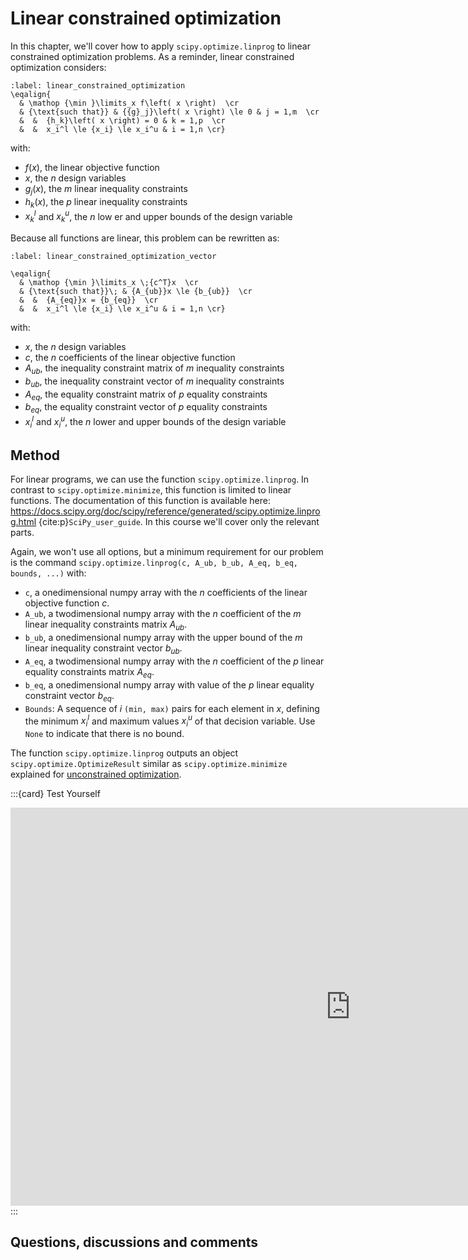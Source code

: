# Linear constrained optimization

In this chapter, we'll cover how to apply `scipy.optimize.linprog` to linear constrained optimization problems. As a reminder, linear constrained optimization considers:

```{math}
:label: linear_constrained_optimization
\eqalign{
  & \mathop {\min }\limits_x f\left( x \right)  \cr 
  & {\text{such that}} & {{g}_j}\left( x \right) \le 0 & j = 1,m  \cr 
  &  &  {h_k}\left( x \right) = 0 & k = 1,p  \cr 
  &  &  x_i^l \le {x_i} \le x_i^u & i = 1,n \cr} 
```
with:
- $f\left(x\right)$, the linear objective function
- $x$, the $n$ design variables
- $g_j\left(x\right)$, the $m$ linear inequality constraints
- $h_k\left(x\right)$, the $p$ linear inequality constraints
- $x_k^l$ and $x_k^u$, the $n$ low er and upper bounds of the design variable

Because all functions are linear, this problem can be rewritten as:

```{math}
:label: linear_constrained_optimization_vector

\eqalign{
  & \mathop {\min }\limits_x \;{c^T}x  \cr 
  & {\text{such that}}\; & {A_{ub}}x \le {b_{ub}}  \cr 
  &  &  {A_{eq}}x = {b_{eq}}  \cr 
  &  &  x_i^l \le {x_i} \le x_i^u & i = 1,n \cr} 
```
with:
- $x$, the $n$ design variables
- $c$, the $n$ coefficients of the linear objective function
- $A_{ub}$, the inequality constraint matrix of $m$ inequality constraints
- $b_{ub}$, the inequality constraint vector of $m$ inequality constraints
- $A_{eq}$, the equality constraint matrix of $p$ equality constraints
- $b_{eq}$, the equality constraint vector of $p$ equality constraints
- $x_i^l$ and $x_i^u$, the $n$ lower and upper bounds of the design variable

## Method
For linear programs, we can use the function `scipy.optimize.linprog`. In contrast to `scipy.optimize.minimize`, this function is limited to linear functions. The documentation of this function is available here: https://docs.scipy.org/doc/scipy/reference/generated/scipy.optimize.linprog.html {cite:p}`SciPy_user_guide`. In this course we'll cover only the relevant parts.

Again, we won't use all options, but a minimum requirement for our problem is the command `scipy.optimize.linprog(c, A_ub, b_ub, A_eq, b_eq, bounds, ...)` with:
 - `c`, a onedimensional numpy array with the $n$ coefficients of the linear objective function $c$.
 - `A_ub`, a twodimensional numpy array with the $n$ coefficient of the $m$ linear inequality constraints matrix ${A_{ub}}$.
 - `b_ub`, a onedimensional numpy array with the upper bound of the $m$ linear inequality constraint vector ${b_{ub}}$. 
 - `A_eq`, a twodimensional numpy array with the $n$ coefficient of the $p$ linear equality constraints matrix ${A_{eq}}$.
-  `b_eq`, a onedimensional numpy array with value of the $p$ linear equality constraint vector ${b_{eq}}$. 
 - `Bounds`: A sequence of $i$ `(min, max)` pairs for each element in $x$, defining the minimum $x_i^l$ and maximum values $x_i^u$ of that decision variable. Use `None` to indicate that there is no bound.

 The function `scipy.optimize.linprog` outputs an object `scipy.optimize.OptimizeResult` similar as `scipy.optimize.minimize` explained for [unconstrained optimization](method_unconstrained).

 :::{card} Test Yourself
 <iframe src="https://tudelft.h5p.com/content/1292246146700299097/embed" aria-label="Method sizes" width="1088" height="637" frameborder="0" allowfullscreen="allowfullscreen" allow="autoplay *; geolocation *; microphone *; camera *; midi *; encrypted-media *"></iframe><script src="https://tudelft.h5p.com/js/h5p-resizer.js" charset="UTF-8"></script>
 :::

 ## Questions, discussions and comments
<script src="https://utteranc.es/client.js"
        repo="TeachBooks/engineering-systems-optimization"
        issue-term="title"
        theme="github-light"
        crossorigin="anonymous"
        async>
</script>